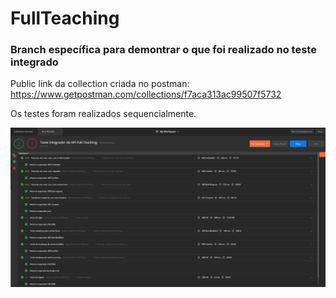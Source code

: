 # FullTeaching

### Branch específica para demontrar o que foi realizado no teste integrado

Public link da collection criada no postman: https://www.getpostman.com/collections/f7aca313ac99507f5732

Os testes foram realizados sequencialmente.

<p align="center"><img src="https://github.com/SDuboc/full-teaching/blob/teste-integrado/ReadmeImages/TestePostman.png?raw=true"/></p>

